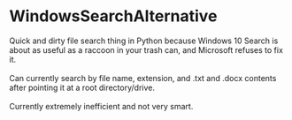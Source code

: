# WindowsSearchAlternative
Quick and dirty file search thing in Python because Windows 10 Search is about as useful as a raccoon in your trash can, and Microsoft refuses to fix it.<br /><br />
Can currently search by file name, extension, and .txt and .docx contents after pointing it at a root directory/drive.<br /><br />
Currently extremely inefficient and not very smart.<br /><br />

